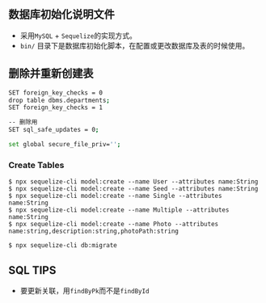## 数据库初始化说明文件

- 采用`MySQL` + `Sequelize`的实现方式。
- `bin/` 目录下是数据库初始化脚本，在配置或更改数据库及表的时候使用。


## 删除并重新创建表

```bash
SET foreign_key_checks = 0
drop table dbms.departments;
SET foreign_key_checks = 1

-- 删除用 
SET sql_safe_updates = 0;

set global secure_file_priv='';
```

### Create Tables

```shell script
$ npx sequelize-cli model:create --name User --attributes name:String
$ npx sequelize-cli model:create --name Seed --attributes name:String
$ npx sequelize-cli model:create --name Single --attributes name:String
$ npx sequelize-cli model:create --name Multiple --attributes name:String
$ npx sequelize-cli model:create --name Photo --attributes name:string,description:string,photoPath:string

$ npx sequelize-cli db:migrate
```

## SQL TIPS

- 要更新关联，用`findByPk`而不是`findById`
